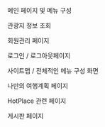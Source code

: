 메인 페이지 및 메뉴 구성

관광지 정보 조회

회원관리 페이지 

로그인 / 로그아웃페이지

사이트맵 / 전체적인 메뉴 구성 화면

나만의 여행계획 페이지

HotPlace 관련 페이지

게시판 페이지
